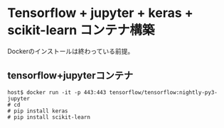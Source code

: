 # Tensorflow + jupyter + keras + scikit-learn コンテナ構築

Dockerのインストールは終わっている前提。 

## tensorflow+jupyterコンテナ

```
host$ docker run -it -p 443:443 tensorflow/tensorflow:nightly-py3-jupyter
# cd
# pip install keras
# pip install scikit-learn
```

